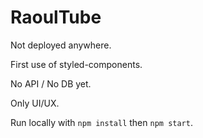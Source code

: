 # RaoulTube

Not deployed anywhere.

First use of styled-components.

No API / No DB yet.

Only UI/UX.

Run locally with `npm install` then `npm start`.
